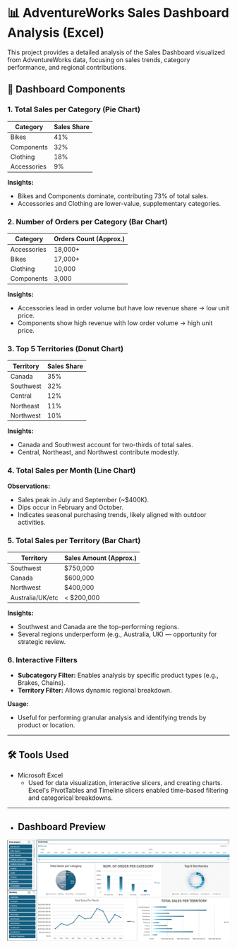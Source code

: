 # 📊 AdventureWorks Sales Dashboard Analysis (Excel)

This project provides a detailed analysis of the Sales Dashboard visualized from AdventureWorks data, focusing on sales trends, category performance, and regional contributions.

## 🧩 Dashboard Components

### 1. Total Sales per Category (Pie Chart)
| Category     | Sales Share |
|--------------|-------------|
| Bikes        | 41%         |
| Components   | 32%         |
| Clothing     | 18%         |
| Accessories  | 9%          |

**Insights:**
- Bikes and Components dominate, contributing 73% of total sales.
- Accessories and Clothing are lower-value, supplementary categories.

### 2. Number of Orders per Category (Bar Chart)
| Category     | Orders Count (Approx.) |
|--------------|-----------------------|
| Accessories  | 18,000+               |
| Bikes        | 17,000+               |
| Clothing     | 10,000                |
| Components   | 3,000                 |

**Insights:**
- Accessories lead in order volume but have low revenue share → low unit price.
- Components show high revenue with low order volume → high unit price.

### 3. Top 5 Territories (Donut Chart)
| Territory   | Sales Share |
|-------------|-------------|
| Canada      | 35%         |
| Southwest   | 32%         |
| Central     | 12%         |
| Northeast   | 11%         |
| Northwest   | 10%         |

**Insights:**
- Canada and Southwest account for two-thirds of total sales.
- Central, Northeast, and Northwest contribute modestly.

### 4. Total Sales per Month (Line Chart)
**Observations:**
- Sales peak in July and September (~$400K).
- Dips occur in February and October.
- Indicates seasonal purchasing trends, likely aligned with outdoor activities.

### 5. Total Sales per Territory (Bar Chart)
| Territory         | Sales Amount (Approx.) |
|-------------------|-----------------------|
| Southwest         | $750,000              |
| Canada            | $600,000              |
| Northwest         | $400,000              |
| Australia/UK/etc  | < $200,000            |

**Insights:**
- Southwest and Canada are the top-performing regions.
- Several regions underperform (e.g., Australia, UK) — opportunity for strategic review.

### 6. Interactive Filters
- **Subcategory Filter:** Enables analysis by specific product types (e.g., Brakes, Chains).
- **Territory Filter:** Allows dynamic regional breakdown.

**Usage:**
- Useful for performing granular analysis and identifying trends by product or location.

---

## 🛠️ Tools Used
- Microsoft Excel
  - Used for data visualization, interactive slicers, and creating charts. Excel's PivotTables and Timeline slicers enabled time-based filtering and categorical breakdowns.

---

- ## Dashboard Preview

![Overview Dashboard](Sales.png)

